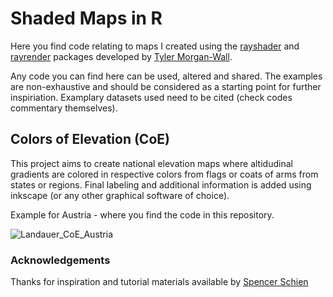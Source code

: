 # Shaded Maps in R

Here you find code relating to maps I created using the [rayshader](https://www.rayshader.com/) and [rayrender](https://www.rayrender.net/) packages developed by [Tyler Morgan-Wall](https://www.tylermw.com/).

Any code you can find here can be used, altered and shared. The examples are non-exhaustive and should be considered as a starting point for further inspiriation. Examplary datasets used need to be cited (check codes commentary themselves).


## Colors of Elevation (CoE)

This project aims to create national elevation maps where altidudinal gradients are colored in respective colors from flags or coats of arms from states or regions. Final labeling and additional information is added using inkscape (or any other graphical software of choice).

Example for Austria - where you find the code in this repository.

![Landauer_CoE_Austria](https://user-images.githubusercontent.com/75936509/212924418-dee8f43a-dd87-4878-bac2-84965072ee0c.jpeg)



### Acknowledgements
Thanks for inspiration and tutorial materials available by [Spencer Schien](https://spencerschien.info/)

